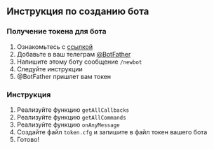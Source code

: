 ## Инструкция по созданию бота


### Получение токена для бота
1. Ознакомьтесь с [ссылкой](https://tlgrm.ru/docs/bots)
1. Добавьте в ваш телеграм [@BotFather](https://telegram.me/botfather)
1. Напишите этому боту сообщение `/newbot`
1. Следуйте инструкции
1. @BotFather пришлет вам токен


### Инструкция
1. Реализуйте функцию `getAllCallbacks`
1. Реализуйте функцию `getAllCommands`
1. Реализуйте функцию `onAnyMessage`
1. Создайте файл `token.cfg` и запишите в файл токен вашего бота
1. Готово!